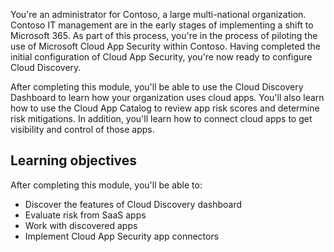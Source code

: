 You're an administrator for Contoso, a large multi-national organization. Contoso IT management are in the early stages of implementing a shift to Microsoft 365. As part of this process, you're in the process of piloting the use of Microsoft Cloud App Security within Contoso. Having completed the initial configuration of Cloud App Security, you're now ready to configure Cloud Discovery.

After completing this module, you'll be able to use the Cloud Discovery Dashboard to learn how your organization uses cloud apps. You'll also learn how to use the Cloud App Catalog to review app risk scores and determine risk mitigations. In addition, you'll learn how to connect cloud apps to get visibility and control of those apps.

## Learning objectives

After completing this module, you'll be able to:

- Discover the features of Cloud Discovery dashboard
- Evaluate risk from SaaS apps
- Work with discovered apps
- Implement Cloud App Security app connectors
